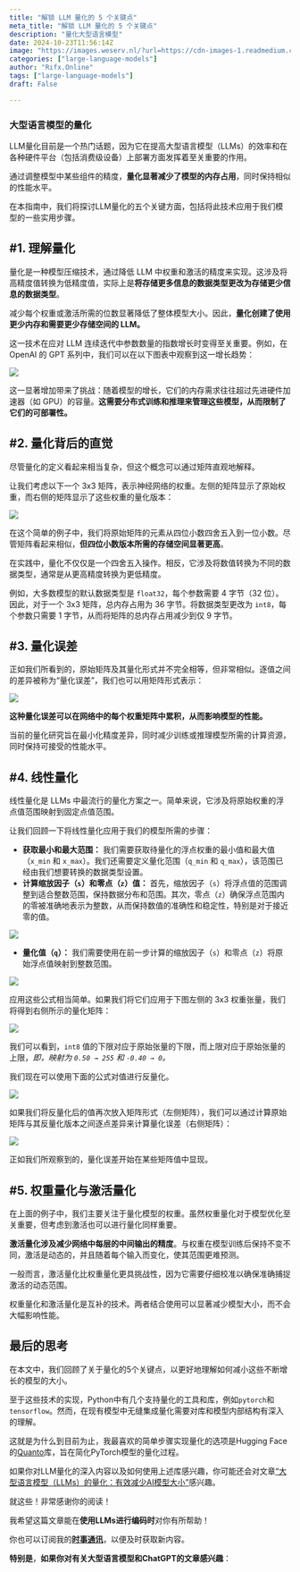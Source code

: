 ```yaml
---
title: "解锁 LLM 量化的 5 个关键点"
meta_title: "解锁 LLM 量化的 5 个关键点"
description: "量化大型语言模型"
date: 2024-10-23T11:56:14Z
image: "https://images.weserv.nl/?url=https://cdn-images-1.readmedium.com/v2/resize:fit:800/1*RUqPEr2NTYXlI1omqF22Qg.png"
categories: ["large-language-models"]
author: "Rifx.Online"
tags: ["large-language-models"]
draft: False

---
```




### 大型语言模型的量化



LLM量化目前是一个热门话题，因为它在提高大型语言模型（LLMs）的效率和在各种硬件平台（包括消费级设备）上部署方面发挥着至关重要的作用。

通过调整模型中某些组件的精度，**量化显著减少了模型的内存占用**，同时保持相似的性能水平。

在本指南中，我们将探讨LLM量化的五个关键方面，包括将此技术应用于我们模型的一些实用步骤。

## #1. 理解量化

量化是一种模型压缩技术，通过降低 LLM 中权重和激活的精度来实现。这涉及将高精度值转换为低精度值，实际上是**将存储更多信息的数据类型更改为存储更少信息的数据类型**。

减少每个权重或激活所需的位数显著降低了整体模型大小。因此，**量化创建了使用更少内存和需要更少存储空间的 LLM。**

这一技术在应对 LLM 连续迭代中参数数量的指数增长时变得至关重要。例如，在 OpenAI 的 GPT 系列中，我们可以在以下图表中观察到这一增长趋势：

![](https://images.weserv.nl/?url=https://cdn-images-1.readmedium.com/v2/resize:fit:800/1*QlAhma3Wu1F6w2WvkE8jDA.png)

这一显著增加带来了挑战：随着模型的增长，它们的内存需求往往超过先进硬件加速器（如 GPU）的容量。**这需要分布式训练和推理来管理这些模型，从而限制了它们的可部署性。**

## #2. 量化背后的直觉

尽管量化的定义看起来相当复杂，但这个概念可以通过矩阵直观地解释。

让我们考虑以下一个 3x3 矩阵，表示神经网络的权重。左侧的矩阵显示了原始权重，而右侧的矩阵显示了这些权重的量化版本：

![](https://images.weserv.nl/?url=https://cdn-images-1.readmedium.com/v2/resize:fit:800/1*LPzWe9oxjlDYdSp7dVvRUg.png)

在这个简单的例子中，我们将原始矩阵的元素从四位小数四舍五入到一位小数。尽管矩阵看起来相似，**但四位小数版本所需的存储空间显著更高**。

在实践中，量化不仅仅是一个四舍五入操作。相反，它涉及将数值转换为不同的数据类型，通常是从更高精度转换为更低精度。

例如，大多数模型的默认数据类型是 `float32`，每个参数需要 4 字节（32 位）。因此，对于一个 3x3 矩阵，总内存占用为 36 字节。将数据类型更改为 `int8`，每个参数只需要 1 字节，从而将矩阵的总内存占用减少到仅 9 字节。

## #3. 量化误差

正如我们所看到的，原始矩阵及其量化形式并不完全相等，但非常相似。逐值之间的差异被称为“量化误差”，我们也可以用矩阵形式表示：

![](https://images.weserv.nl/?url=https://cdn-images-1.readmedium.com/v2/resize:fit:800/1*VtGDjVbr7daagLXB57i7Mg.png)

**这种量化误差可以在网络中的每个权重矩阵中累积，从而影响模型的性能。**

当前的量化研究旨在最小化精度差异，同时减少训练或推理模型所需的计算资源，同时保持可接受的性能水平。

## #4. 线性量化

线性量化是 LLMs 中最流行的量化方案之一。简单来说，它涉及将原始权重的浮点值范围映射到固定点值范围。

让我们回顾一下将线性量化应用于我们的模型所需的步骤：

* **获取最小和最大范围：** 我们需要获取待量化的浮点权重的最小值和最大值（`x_min` 和 `x_max`）。我们还需要定义量化范围（`q_min` 和 `q_max`），该范围已经由我们想要转换的数据类型设置。
* **计算缩放因子（`s`）和零点（`z`）值：** 首先，缩放因子（`s`）将浮点值的范围调整到适合整数范围，保持数据分布和范围。其次，零点（`z`）确保浮点范围内的零被准确地表示为整数，从而保持数值的准确性和稳定性，特别是对于接近零的值。

![](https://images.weserv.nl/?url=https://cdn-images-1.readmedium.com/v2/resize:fit:800/1*BepC6-izw0yE19ejsS705Q.png)

* **量化值（`q`）：** 我们需要使用在前一步计算的缩放因子（`s`）和零点（`z`）将原始浮点值映射到整数范围。

![](https://images.weserv.nl/?url=https://cdn-images-1.readmedium.com/v2/resize:fit:800/1*BBOQ0VbSGbwf7CN8c4PWKQ.png)

应用这些公式相当简单。如果我们将它们应用于下图左侧的 3x3 权重张量，我们将得到右侧所示的量化矩阵：

![](https://images.weserv.nl/?url=https://cdn-images-1.readmedium.com/v2/resize:fit:800/1*KzBvg84mfI2gAhTIyVibwQ.png)

我们可以看到，`int8` 值的下限对应于原始张量的下限，而上限对应于原始张量的上限，*即，映射为 `0.50 → 255` 和 `-0.40 → 0`。*

我们现在可以使用下面的公式对值进行反量化。

![](https://images.weserv.nl/?url=https://cdn-images-1.readmedium.com/v2/resize:fit:800/1*E5nnqYzncYCRuM5prssuOw.png)

如果我们将反量化后的值再次放入矩阵形式（左侧矩阵），我们可以通过计算原始矩阵与其反量化版本之间逐点差异来计算量化误差（右侧矩阵）：

![](https://images.weserv.nl/?url=https://cdn-images-1.readmedium.com/v2/resize:fit:800/1*56NALu9PAN95QG2hn8HXoQ.png)

正如我们所观察到的，量化误差开始在某些矩阵值中显现。

## #5. 权重量化与激活量化

在上面的例子中，我们主要关注于量化模型的权重。虽然权重量化对于模型优化至关重要，但考虑到激活也可以进行量化同样重要。

**激活量化涉及减少网络中每层的中间输出的精度**。与权重在模型训练后保持不变不同，激活是动态的，并且随着每个输入而变化，使其范围更难预测。

一般而言，激活量化比权重量化更具挑战性，因为它需要仔细校准以确保准确捕捉激活的动态范围。

权重量化和激活量化是互补的技术。两者结合使用可以显著减少模型大小，而不会大幅影响性能。

## 最后的思考

在本文中，我们回顾了关于量化的5个关键点，以更好地理解如何减小这些不断增长的模型的大小。

至于这些技术的实现，Python中有几个支持量化的工具和库，例如`pytorch`和`tensorflow`。然而，在现有模型中无缝集成量化需要对库和模型内部结构有深入的理解。

这就是为什么到目前为止，我最喜欢的简单步骤实现量化的选项是Hugging Face的[Quanto](https://huggingface.co/blog/quanto-introduction)库，旨在简化PyTorch模型的量化过程。

如果你对LLM量化的深入内容以及如何使用上述库感兴趣，你可能还会对文章[“大型语言模型（LLMs）的量化：有效减少AI模型大小”](https://www.datacamp.com/tutorial/quantization-for-large-language-models)感兴趣。

就这些！非常感谢你的阅读！

我希望这篇文章能在**使用LLMs进行编码时**对你有所帮助！

你也可以订阅我的[**时事通讯**](https://readmedium.com/@andvalenzuela/subscribe)，以便及时获取新内容。

**特别是**，**如果你对有关大型语言模型和ChatGPT的文章感兴趣**：

